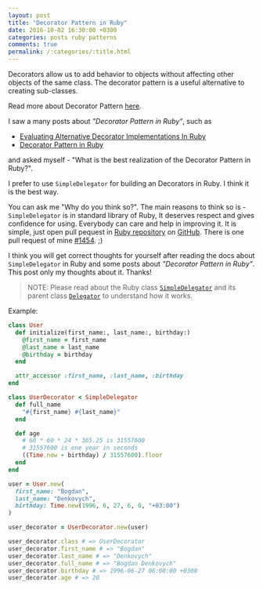 ```yaml
---
layout: post
title: "Decorator Pattern in Ruby"
date: 2016-10-02 16:30:00 +0300
categories: posts ruby patterns
comments: true
permalink: /:categories/:title.html
---
```


Decorators allow us to add behavior to objects without affecting other objects of the same class.
The decorator pattern is a useful alternative to creating sub-classes.

Read more about Decorator Pattern [here](https://en.wikipedia.org/wiki/Decorator_pattern).

I saw a many posts about *"Decorator Pattern in Ruby"*, such as

- [Evaluating Alternative Decorator Implementations In Ruby](https://robots.thoughtbot.com/evaluating-alternative-decorator-implementations-in)
- [Decorator Pattern in Ruby](http://nithinbekal.com/posts/ruby-decorators)

and asked myself - "What is the best realization of the Decorator Pattern in Ruby?".

I prefer to use `SimpleDelegator` for building an Decorators in Ruby.
I think it is the best way.

You can ask me "Why do you think so?".
The main reasons to think so is - `SimpleDelegator` is in standard library of Ruby, It deserves respect and gives confidence for using.
Everybody can care and help in improving it.
It is simple, just open pull pequest in [Ruby repository](https://github.com/ruby/ruby) on [GitHub](https://github.com). There is one pull request of mine [#1454](https://github.com/ruby/ruby/pull/1454). ;)

I think you will get correct thoughts for yourself after reading the docs about `SimpleDelegator` in Ruby and some posts about *"Decorator Pattern in Ruby"*. This post only my thoughts about it. Thanks!

> NOTE: Please read about the Ruby class [`SimpleDelegator`](https://docs.ruby-lang.org/en/2.3.0/SimpleDelegator.html) and its parent class [`Delegator`](https://docs.ruby-lang.org/en/2.3.0/Delegator.html) to understand how it works.

Example:

```ruby
class User
  def initialize(first_name:, last_name:, birthday:)
    @first_name = first_name
    @last_name = last_name
    @birthday = birthday
  end

  attr_accessor :first_name, :last_name, :birthday
end
```

```ruby
class UserDecorator < SimpleDelegator
  def full_name
    "#{first_name} #{last_name}"
  end

  def age
    # 60 * 60 * 24 * 365.25 is 31557600
    # 31557600 is one year in seconds
    ((Time.now - birthday) / 31557600).floor
  end
end
```

```ruby
user = User.new(
  first_name: "Bogdan",
  last_name: "Denkovych",
  birthday: Time.new(1996, 6, 27, 6, 0, "+03:00")
)

user_decorator = UserDecorator.new(user)

user_decorator.class # => UserDecorator
user_decorator.first_name # => "Bogdan"
user_decorator.last_name # => "Denkovych"
user_decorator.full_name # => "Bogdan Denkovych"
user_decorator.birthday # => 1996-06-27 06:00:00 +0300
user_decorator.age # => 20
```
